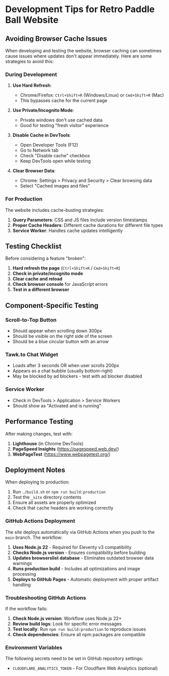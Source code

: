 # Development Tips for Retro Paddle Ball Website

## Avoiding Browser Cache Issues

When developing and testing the website, browser caching can sometimes cause issues where updates don't appear immediately. Here are some strategies to avoid this:

### During Development

1. **Use Hard Refresh**: 
   - Chrome/Firefox: `Ctrl+Shift+R` (Windows/Linux) or `Cmd+Shift+R` (Mac)
   - This bypasses cache for the current page

2. **Use Private/Incognito Mode**:
   - Private windows don't use cached data
   - Good for testing "fresh visitor" experience

3. **Disable Cache in DevTools**:
   - Open Developer Tools (F12)
   - Go to Network tab
   - Check "Disable cache" checkbox
   - Keep DevTools open while testing

4. **Clear Browser Data**:
   - Chrome: Settings > Privacy and Security > Clear browsing data
   - Select "Cached images and files"

### For Production

The website includes cache-busting strategies:

1. **Query Parameters**: CSS and JS files include version timestamps
2. **Proper Cache Headers**: Different cache durations for different file types
3. **Service Worker**: Handles cache updates intelligently

## Testing Checklist

Before considering a feature "broken":

1. **Hard refresh the page** (`Ctrl+Shift+R` / `Cmd+Shift+R`)
2. **Check in private/incognito mode**
3. **Clear cache and reload**
4. **Check browser console** for JavaScript errors
5. **Test in a different browser**

## Component-Specific Testing

### Scroll-to-Top Button
- Should appear when scrolling down 300px
- Should be visible on the right side of the screen
- Should be a blue circular button with an arrow

### Tawk.to Chat Widget
- Loads after 3 seconds OR when user scrolls 200px
- Appears as a chat bubble (usually bottom-right)
- May be blocked by ad blockers - test with ad blocker disabled

### Service Worker
- Check in DevTools > Application > Service Workers
- Should show as "Activated and is running"

## Performance Testing

After making changes, test with:

1. **Lighthouse** (in Chrome DevTools)
2. **PageSpeed Insights** (https://pagespeed.web.dev/)
3. **WebPageTest** (https://www.webpagetest.org/)

## Deployment Notes

When deploying to production:

1. Run `./build.sh` or `npm run build:production`
2. Test the `_site` directory contents
3. Ensure all assets are properly optimized
4. Check that cache headers are working correctly

### GitHub Actions Deployment

The site deploys automatically via GitHub Actions when you push to the `main` branch. The workflow:

1. **Uses Node.js 22** - Required for Eleventy v3 compatibility
2. **Checks Node.js version** - Ensures compatibility before building
3. **Updates browserslist database** - Eliminates outdated browser data warnings
4. **Runs production build** - Includes all optimizations and image processing
5. **Deploys to GitHub Pages** - Automatic deployment with proper artifact handling

### Troubleshooting GitHub Actions

If the workflow fails:

1. **Check Node.js version**: Workflow uses Node.js 22+
2. **Review build logs**: Look for specific error messages
3. **Test locally**: Run `npm run build:production` to reproduce issues
4. **Check dependencies**: Ensure all npm packages are compatible

### Environment Variables

The following secrets need to be set in GitHub repository settings:

- `CLOUDFLARE_ANALYTICS_TOKEN` - For Cloudflare Web Analytics (optional)

